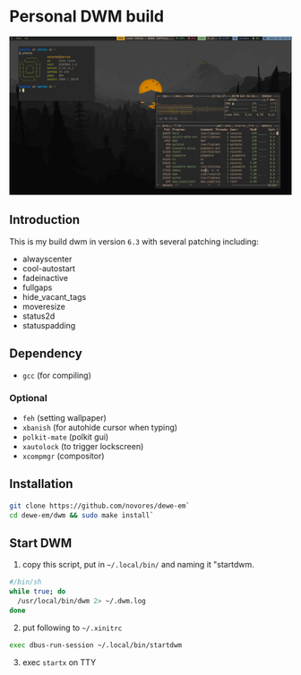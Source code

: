 # Personal DWM build
![screenshot](screenshot/screenshot.png) 
## Introduction
This is my build dwm in version `6.3` with several patching including:
- alwayscenter
- cool-autostart
- fadeinactive
- fullgaps
- hide_vacant_tags
- moveresize
- status2d
- statuspadding
## Dependency
- `gcc` (for compiling)
### Optional 
- `feh` (setting wallpaper)
- `xbanish` (for autohide cursor when typing)
- `polkit-mate` (polkit gui)
- `xautolock` (to trigger lockscreen)
- `xcompmgr` (compositor)
## Installation
  ```bash
  git clone https://github.com/novores/dewe-em`
  cd dewe-em/dwm && sudo make install`
  ```
## Start DWM
1. copy this script, put in `~/.local/bin/` and naming it "startdwm. 
  ```bash
  #/bin/sh
  while true; do
    /usr/local/bin/dwm 2> ~/.dwm.log
  done
  ```
2. put following to `~/.xinitrc`
```bash
exec dbus-run-session ~/.local/bin/startdwm
```
3. exec `startx` on TTY
